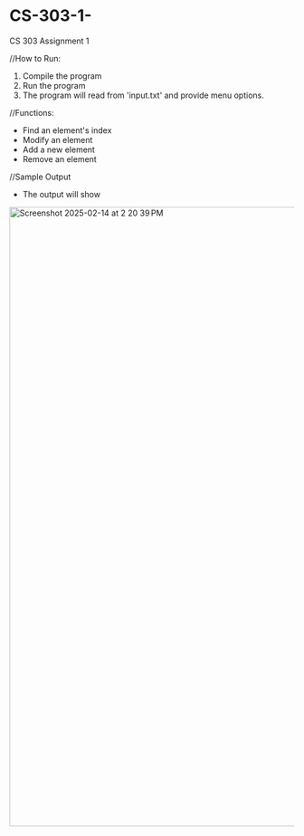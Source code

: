 # CS-303-1-
CS 303 Assignment 1

//How to Run:
1. Compile the program
3. Run the program
4. The program will read from 'input.txt' and provide menu options.

//Functions:
- Find an element's index
- Modify an element
- Add a new element
- Remove an element

//Sample Output
- The output will show

<img width="1094" alt="Screenshot 2025-02-14 at 2 20 39 PM" src="https://github.com/user-attachments/assets/ea1a2745-71e7-4781-899b-1bbcb84c55d6" />
